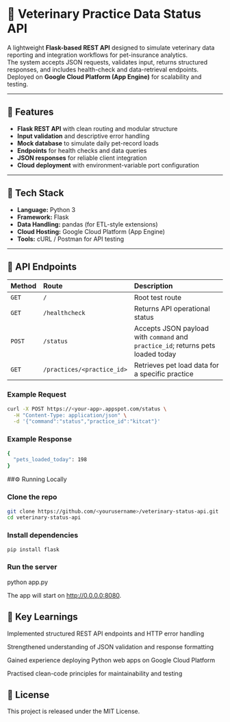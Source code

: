 # 🐾 Veterinary Practice Data Status API

A lightweight **Flask-based REST API** designed to simulate veterinary data reporting and integration workflows for pet-insurance analytics.  
The system accepts JSON requests, validates input, returns structured responses, and includes health-check and data-retrieval endpoints.  
Deployed on **Google Cloud Platform (App Engine)** for scalability and testing.

---

## 🚀 Features
- **Flask REST API** with clean routing and modular structure  
- **Input validation** and descriptive error handling  
- **Mock database** to simulate daily pet-record loads  
- **Endpoints** for health checks and data queries  
- **JSON responses** for reliable client integration  
- **Cloud deployment** with environment-variable port configuration  

---

## 🧩 Tech Stack
- **Language:** Python 3  
- **Framework:** Flask  
- **Data Handling:** pandas (for ETL-style extensions)  
- **Cloud Hosting:** Google Cloud Platform (App Engine)  
- **Tools:** cURL / Postman for API testing  

---

## 📡 API Endpoints

| Method | Route | Description |
|:--|:--|:--|
| `GET` | `/` | Root test route |
| `GET` | `/healthcheck` | Returns API operational status |
| `POST` | `/status` | Accepts JSON payload with `command` and `practice_id`; returns pets loaded today |
| `GET` | `/practices/<practice_id>` | Retrieves pet load data for a specific practice |

### Example Request
```bash
curl -X POST https://<your-app>.appspot.com/status \
  -H "Content-Type: application/json" \
  -d '{"command":"status","practice_id":"kitcat"}'
```
### Example Response
```bash
{
  "pets_loaded_today": 198
}

```
##⚙️ Running Locally

### Clone the repo
```bash
git clone https://github.com/<yourusername>/veterinary-status-api.git
cd veterinary-status-api
```

### Install dependencies
```bash
pip install flask
```

### Run the server

python app.py


The app will start on http://0.0.0.0:8080.

## 🧠 Key Learnings

Implemented structured REST API endpoints and HTTP error handling

Strengthened understanding of JSON validation and response formatting

Gained experience deploying Python web apps on Google Cloud Platform

Practised clean-code principles for maintainability and testing

## 🧾 License

This project is released under the MIT License.
